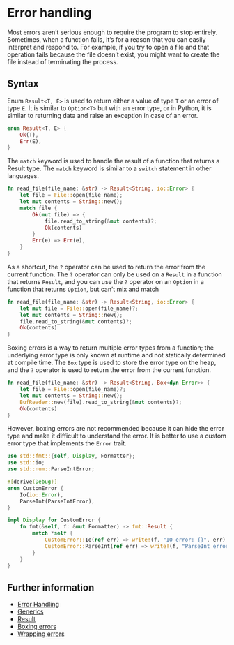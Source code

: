 # Error handling

Most errors aren’t serious enough to require the program to stop entirely.
Sometimes, when a function fails, it’s for a reason that you can easily interpret and respond to.
For example, if you try to open a file and that operation fails because the file doesn’t exist, you might want to create the file instead of terminating the process.

## Syntax

Enum `Result<T, E>` is used to return either a value of type `T` or an error of type `E`. It is similar to `Option<T>` but with an error type, or in Python, it is similar to returning data and raise an exception in case of an error.

```rust
enum Result<T, E> {
    Ok(T),
    Err(E),
}
```

The `match` keyword is used to handle the result of a function that returns a Result type. The `match` keyword is similar to a `switch` statement in other languages.

```rust
fn read_file(file_name: &str) -> Result<String, io::Error> {
    let file = File::open(file_name);
    let mut contents = String::new();
    match file {
        Ok(mut file) => {
            file.read_to_string(&mut contents)?;
            Ok(contents)
        }
        Err(e) => Err(e),
    }
}
```

As a shortcut, the `?` operator can be used to return the error from the current function. The `?` operator can only be used on a `Result` in a function that returns `Result`, and you can use the `?` operator on an `Option` in a function that returns `Option`, but can’t mix and match

```rust
fn read_file(file_name: &str) -> Result<String, io::Error> {
    let mut file = File::open(file_name)?;
    let mut contents = String::new();
    file.read_to_string(&mut contents)?;
    Ok(contents)
}
```

Boxing errors is a way to return multiple error types from a function; the underlying error type is only known at runtime and not statically determined at compile time. The `Box` type is used to store the error type on the heap, and the `?` operator is used to return the error from the current function.

```rust
fn read_file(file_name: &str) -> Result<String, Box<dyn Error>> {
    let file = File::open(file_name)?;
    let mut contents = String::new();
    BufReader::new(file).read_to_string(&mut contents)?;
    Ok(contents)
}
```

However, boxing errors are not recommended because it can hide the error type and make it difficult to understand the error. It is better to use a custom error type that implements the `Error` trait.

```rust
use std::fmt::{self, Display, Formatter};
use std::io;
use std::num::ParseIntError;

#[derive(Debug)]
enum CustomError {
    Io(io::Error),
    ParseInt(ParseIntError),
}

impl Display for CustomError {
    fn fmt(&self, f: &mut Formatter) -> fmt::Result {
        match *self {
            CustomError::Io(ref err) => write!(f, "IO error: {}", err),
            CustomError::ParseInt(ref err) => write!(f, "ParseInt error: {}", err),
        }
    }
}
```

## Further information

- [Error Handling](https://doc.rust-lang.org/book/ch09-02-recoverable-errors-with-result.html)
- [Generics](https://doc.rust-lang.org/book/ch10-01-syntax.html)
- [Result](https://doc.rust-lang.org/rust-by-example/error/result.html)
- [Boxing errors](https://doc.rust-lang.org/rust-by-example/error/multiple_error_types/boxing_errors.html)
- [Wrapping errors](https://doc.rust-lang.org/rust-by-example/error/multiple_error_types/wrap_error.html)
